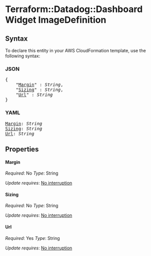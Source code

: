 # Terraform::Datadog::Dashboard Widget ImageDefinition

## Syntax

To declare this entity in your AWS CloudFormation template, use the following syntax:

### JSON

<pre>
{
    "<a href="#margin" title="Margin">Margin</a>" : <i>String</i>,
    "<a href="#sizing" title="Sizing">Sizing</a>" : <i>String</i>,
    "<a href="#url" title="Url">Url</a>" : <i>String</i>
}
</pre>

### YAML

<pre>
<a href="#margin" title="Margin">Margin</a>: <i>String</i>
<a href="#sizing" title="Sizing">Sizing</a>: <i>String</i>
<a href="#url" title="Url">Url</a>: <i>String</i>
</pre>

## Properties

#### Margin

_Required_: No
_Type_: String

_Update requires_: [No interruption](https://docs.aws.amazon.com/AWSCloudFormation/latest/UserGuide/using-cfn-updating-stacks-update-behaviors.html#update-no-interrupt)

#### Sizing

_Required_: No
_Type_: String

_Update requires_: [No interruption](https://docs.aws.amazon.com/AWSCloudFormation/latest/UserGuide/using-cfn-updating-stacks-update-behaviors.html#update-no-interrupt)

#### Url

_Required_: Yes
_Type_: String

_Update requires_: [No interruption](https://docs.aws.amazon.com/AWSCloudFormation/latest/UserGuide/using-cfn-updating-stacks-update-behaviors.html#update-no-interrupt)

